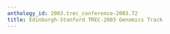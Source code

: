 ```yaml
---
anthology_id: 2003.trec_conference-2003.72
title: Edinburgh-Stanford TREC-2003 Genomics Track
---
```

